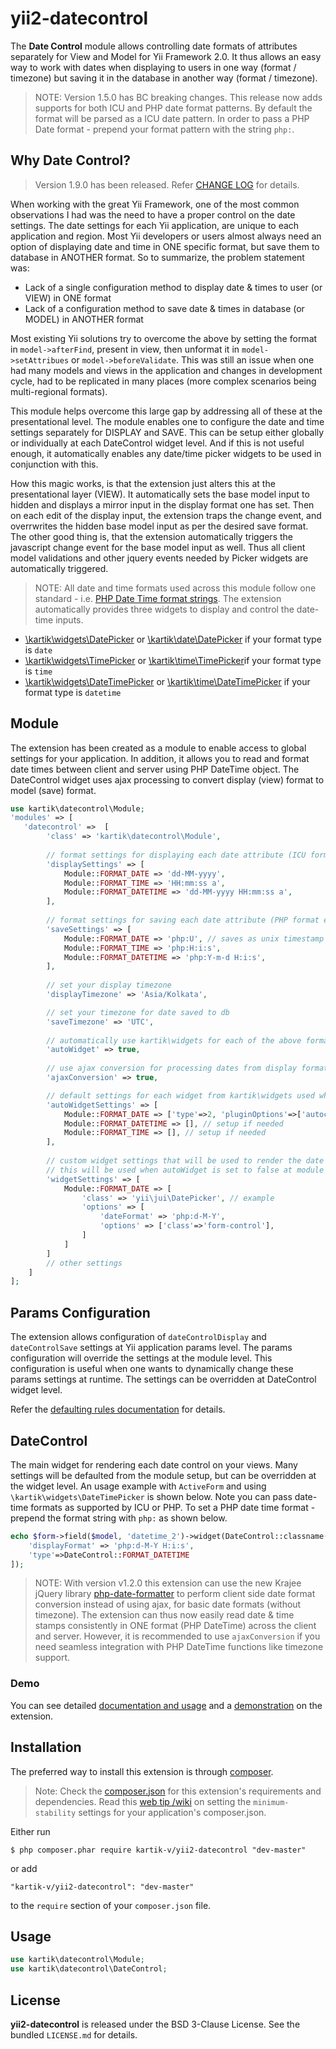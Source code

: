 yii2-datecontrol
================

The **Date Control** module allows controlling date formats of attributes separately for View and Model for Yii Framework 2.0. It thus allows an easy way to work with dates when displaying to users in one way (format / timezone) but saving it in the database in another way (format / timezone).

> NOTE: Version 1.5.0 has BC breaking changes. This release now adds supports for both ICU and PHP date format patterns. By default the format will
be parsed as a ICU date pattern. In order to pass a PHP Date format - prepend your format pattern with the string `php:`. 

## Why Date Control?

> Version 1.9.0 has been released. Refer [CHANGE LOG](https://github.com/kartik-v/yii2-datecontrol/blob/master/CHANGE.md) for details.

When working with the great Yii Framework, one of the most common observations I had was the need to have a proper control on the date settings. The date settings for each 
Yii application, are unique to each application and region. Most Yii developers or users almost always need an option of displaying date and time in ONE specific format, 
but save them to database in ANOTHER format. So to summarize, the problem statement was:

- Lack of a single configuration method to display date & times to user (or VIEW) in ONE format
- Lack of a configuration method to save date & times in database (or MODEL) in ANOTHER format

Most existing Yii solutions try to overcome the above by setting the format in `model->afterFind`, present in view, then unformat it in `model->setAttribues` or `model->beforeValidate`.
This was still an issue when one had many models and views in the application and changes in development cycle, had to be replicated in many places (more complex scenarios being multi-regional formats).

This module helps overcome this large gap by addressing all of these at the presentational level. The module enables one to configure the date and time 
settings separately for DISPLAY and SAVE. This can be setup either globally or individually at each DateControl widget level. And if this is not useful enough, it 
automatically enables any date/time picker widgets to be used in conjunction with this.

How this magic works, is that the extension just alters this at the presentational layer (VIEW). It automatically sets the base model input to hidden and displays
a mirror input in the display format one has set. Then on each edit of the display input, the extension traps the change event, and overrwrites the hidden base model 
input as per the desired save format. The other good thing is, that the extension automatically triggers the javascript change event for the base model input 
as well. Thus all client model validations and other jquery events needed by Picker widgets are automatically triggered.

> NOTE: All date and time formats used across this module follow one standard - i.e. [PHP Date Time format strings](http://php.net/manual/en/function.date.php#refsect1-function.date-parameters). The extension automatically
provides three widgets to display and control the date-time inputs. 

- [\kartik\widgets\DatePicker](http://demos.krajee.com/widget-details/datepicker) or [\kartik\date\DatePicker](http://demos.krajee.com/widget-details/datepicker) if your format type is `date`
- [\kartik\widgets\TimePicker](http://demos.krajee.com/widget-details/timepicker) or [\kartik\time\TimePicker](http://demos.krajee.com/widget-details/timepicker)if your format type is `time`
- [\kartik\widgets\DateTimePicker](http://demos.krajee.com/widget-details/datetimepicker) or [\kartik\time\DateTimePicker](http://demos.krajee.com/widget-details/datetimepicker) if your format type is `datetime`


## Module

The extension has been created as a module to enable access to global settings for your application. In addition, it allows you to read and format date times
between client and server using PHP DateTime object. The DateControl widget uses ajax processing to convert display (view) format to model (save) format.

```php
use kartik\datecontrol\Module;
'modules' => [
   'datecontrol' =>  [
        'class' => 'kartik\datecontrol\Module',
        
        // format settings for displaying each date attribute (ICU format example)
        'displaySettings' => [
            Module::FORMAT_DATE => 'dd-MM-yyyy',
            Module::FORMAT_TIME => 'HH:mm:ss a',
            Module::FORMAT_DATETIME => 'dd-MM-yyyy HH:mm:ss a', 
        ],
    
        // format settings for saving each date attribute (PHP format example)
        'saveSettings' => [
            Module::FORMAT_DATE => 'php:U', // saves as unix timestamp
            Module::FORMAT_TIME => 'php:H:i:s',
            Module::FORMAT_DATETIME => 'php:Y-m-d H:i:s',
        ],
    
        // set your display timezone
        'displayTimezone' => 'Asia/Kolkata',

        // set your timezone for date saved to db
        'saveTimezone' => 'UTC',
        
        // automatically use kartik\widgets for each of the above formats
        'autoWidget' => true,
        
        // use ajax conversion for processing dates from display format to save format.
        'ajaxConversion' => true,

        // default settings for each widget from kartik\widgets used when autoWidget is true
        'autoWidgetSettings' => [
            Module::FORMAT_DATE => ['type'=>2, 'pluginOptions'=>['autoclose'=>true]], // example
            Module::FORMAT_DATETIME => [], // setup if needed
            Module::FORMAT_TIME => [], // setup if needed
        ],
        
        // custom widget settings that will be used to render the date input instead of kartik\widgets,
        // this will be used when autoWidget is set to false at module or widget level.
        'widgetSettings' => [
            Module::FORMAT_DATE => [
                'class' => 'yii\jui\DatePicker', // example
                'options' => [
                    'dateFormat' => 'php:d-M-Y',
                    'options' => ['class'=>'form-control'],
                ]
            ]
        ]
        // other settings
    ]
];
```

## Params Configuration

The extension allows configuration of `dateControlDisplay` and `dateControlSave` settings at Yii application params level. The params configuration will override the settings at the module level. 
This configuration is useful when one wants to dynamically change these params settings at runtime. The settings can be overridden at DateControl widget level.

Refer the [defaulting rules documentation](http://demos.krajee.com/datecontrol#defaults) for details.

## DateControl

The main widget for rendering each date control on your views. Many settings will be defaulted from the module setup, but can be overridden
at the widget level. An usage example with `ActiveForm` and using `\kartik\widgets\DateTimePicker` is shown below. Note you can pass date-time
formats as supported by ICU or PHP. To set a PHP date time format - prepend the format string with `php:` as shown below.

```php
echo $form->field($model, 'datetime_2')->widget(DateControl::classname(), [
    'displayFormat' => 'php:d-M-Y H:i:s',
    'type'=>DateControl::FORMAT_DATETIME
]);
```

> NOTE: With version v1.2.0 this extension can use the new Krajee jQuery library [php-date-formatter](http://plugins.krajee.com/php-date-formatter) to perform client side date format conversion instead of using ajax, for basic date formats (without timezone).
The extension can thus now easily read date & time stamps consistently in ONE format (PHP DateTime) across the client and server. However, it is recommended to use `ajaxConversion` if you need seamless integration with PHP DateTime functions like timezone support.

### Demo
You can see detailed [documentation and usage](http://demos.krajee.com/datecontrol) and a [demonstration](http://demos.krajee.com/datecontrol-demo) on the extension.

## Installation

The preferred way to install this extension is through [composer](http://getcomposer.org/download/).

> Note: Check the [composer.json](https://github.com/kartik-v/yii2-datecontrol/blob/master/composer.json) for this extension's requirements and dependencies. 
Read this [web tip /wiki](http://webtips.krajee.com/setting-composer-minimum-stability-application/) on setting the `minimum-stability` settings for your application's composer.json.

Either run

```
$ php composer.phar require kartik-v/yii2-datecontrol "dev-master"
```

or add

```
"kartik-v/yii2-datecontrol": "dev-master"
```

to the ```require``` section of your `composer.json` file.

## Usage
```php
use kartik\datecontrol\Module;
use kartik\datecontrol\DateControl;
```

## License

**yii2-datecontrol** is released under the BSD 3-Clause License. See the bundled `LICENSE.md` for details.
